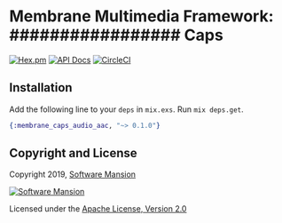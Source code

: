 # Membrane Multimedia Framework: ################# Caps

[![Hex.pm](https://img.shields.io/hexpm/v/membrane_caps_audio_aac.svg)](https://hex.pm/packages/membrane_caps_audio_aac)
[![API Docs](https://img.shields.io/badge/api-docs-yellow.svg?style=flat)](https://hexdocs.pm/membrane_caps_audio_aac/)
[![CircleCI](https://circleci.com/gh/membraneframework/membrane-caps-aac.svg?style=svg)](https://circleci.com/gh/membraneframework/membrane-caps-aac)

## Installation

Add the following line to your `deps` in `mix.exs`. Run `mix deps.get`.

```elixir
{:membrane_caps_audio_aac, "~> 0.1.0"}
```

## Copyright and License

Copyright 2019, [Software Mansion](https://swmansion.com/?utm_source=git&utm_medium=readme&utm_campaign=membrane-caps-aac)

[![Software Mansion](https://membraneframework.github.io/static/logo/swm_logo_readme.png)](https://swmansion.com/?utm_source=git&utm_medium=readme&utm_campaign=membrane-caps-aac)

Licensed under the [Apache License, Version 2.0](LICENSE)
